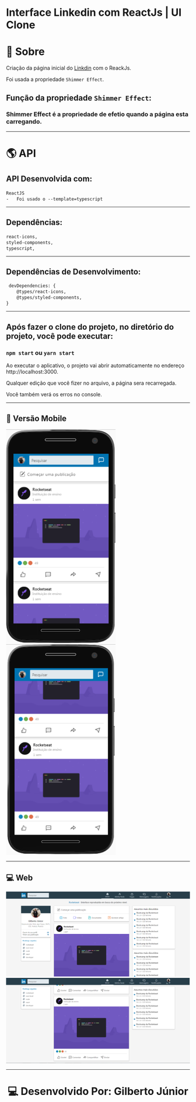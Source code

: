 # Interface Linkedin com ReactJs | UI Clone

# 📔 Sobre

Criação da página inicial do [Linkdin](https://www.linkedin.com/) com o ReackJs.

Foi usada a propriedade `Shimmer Effect`.

## Função da propriedade `Shimmer Effect`:

### **Shimmer Effect** é a **propriedade** de efetio quando a página esta carregando.

---
# 🌎 API
## API Desenvolvida com: 

    ReactJS
    -   Foi usado o --template=typescript

---

## Dependências: 

    react-icons,
    styled-components,
    typescript,

---

## Dependências de Desenvolvimento: 
     devDependencies: {
        @types/react-icons,
        @types/styled-components,
    }

---

## Após fazer o clone do projeto, no diretório do projeto, você pode executar: 

### `npm start` ou `yarn start`

Ao executar o aplicativo, o projeto vai abrir automaticamente no endereço http://localhost:3000.

Qualquer edição que você fizer no arquivo, a página sera recarregada.

Você também verá os erros no console.

---

## 📱 Versão Mobile
<p align="left">
<img src="./src/assets/mobile-1.png" width="300">
<img src="./src/assets/mobile-2.png" width="300">
</p>

---


## 💻 Web
<p align="center">
<img src="./src/assets/screen-1.png">
<img src="./src/assets/screen-2.png">
</p>


---
<h1 align="center">💻 Desenvolvido Por: Gilberto Júnior</h1> 